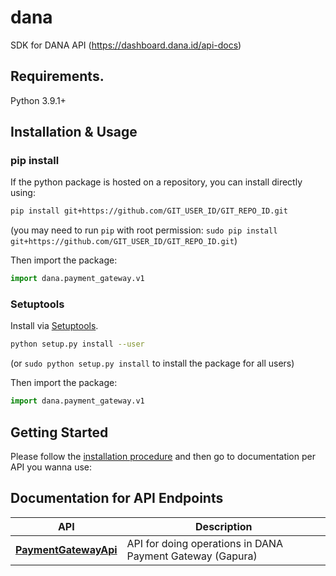 # dana
SDK for DANA API (https://dashboard.dana.id/api-docs) 

## Requirements.

Python 3.9.1+

## Installation & Usage
### pip install

If the python package is hosted on a repository, you can install directly using:

```sh
pip install git+https://github.com/GIT_USER_ID/GIT_REPO_ID.git
```
(you may need to run `pip` with root permission: `sudo pip install git+https://github.com/GIT_USER_ID/GIT_REPO_ID.git`)

Then import the package:
```python
import dana.payment_gateway.v1
```

### Setuptools

Install via [Setuptools](http://pypi.python.org/pypi/setuptools).

```sh
python setup.py install --user
```
(or `sudo python setup.py install` to install the package for all users)

Then import the package:
```python
import dana.payment_gateway.v1
```

## Getting Started

Please follow the [installation procedure](#installation--usage) and then go to documentation per API you wanna use:

## Documentation for API Endpoints

API | Description
------------- | -------------
[**PaymentGatewayApi**](docs/payment_gateway/v1/PaymentGatewayApi.md) | API for doing operations in DANA Payment Gateway (Gapura)


